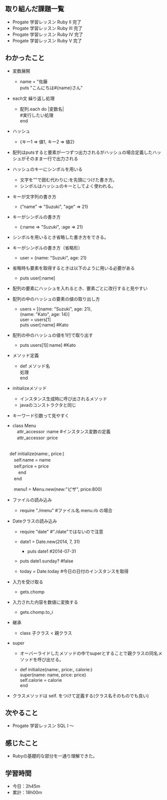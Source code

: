 ## 取り組んだ課題一覧
- Progate 学習レッスン Ruby II 完了
- Progate 学習レッスン Ruby III 完了
- Progate 学習レッスン Ruby IV 完了
- Progate 学習レッスン Ruby V 完了

## わかったこと
- 変数展開
    - name = "佐藤<br>
puts "こんにちは#{name}さん"

- each文 繰り返し処理
    - 配列.each do |変数名|<br>
#実行したい処理<br>
end

 - ハッシュ
    - {キー1 => 値1, キー2 => 値2}

- 配列はputsすると要素が一つずつ出力されるがハッシュの場合定義したハッシュがそのまま一行で出力される

- ハッシュのキーにシンボルを用いる
    - 文字を""で囲む代わりに:を先頭につけた書き方。
    - シンボルはハッシュのキーとしてよく使われる。

- キーが文字列の書き方
    - {”name” => "Suzuki", "age" => 21}
- キーがシンボルの書き方
    - {:name => "Suzuki", :age => 21}

- シンボルを用いるとき省略した書き方をできる。

- キーがシンボルの書き方（省略形）
    - user = {name: "Suzuki", age: 21}

- 省略時も要素を取得するときは以下のように用いる必要がある
    - puts user[:name]

- 配列の要素にハッシュを入れるとき、要素ごとに改行すると見やすい

- 配列の中のハッシュの要素の値の取り出し方
    - users = [{name: "Suzuki", age: 21},<br>
{name: "Kato", age: 14}]<br>
user = users[1]<br>
puts user[:name] #Kato

- 配列の中のハッシュの値を1行で取り出す
    - puts users[1][:name] #Kato

- メソッド定義
    - def メソッド名<br>
処理<br>
end

- initializeメソッド
    - インスタンス生成時に呼び出されるメソッド
    - javaのコンストラクタと同じ

- キーワード引数って見やすく<br>
- class Menu<br>
        　attr_accessor :name #インスタンス変数の定義<br>
        　attr_accessor :price<br>
<br>
        　def initialize(name:, price:)<br>
        　　self.name = name<br>
        　　self.price = price<br>
 　　　end<br>
　　end<br>

　　menu1 = Menu.new(new:"ピザ", price:800)

- ファイルの読み込み
    - require "./menu" #ファイル名 menu.rb の場合

- Dateクラスの読み込み
    - require "date" #"./date"ではないので注意

    - date1 = Date.new(2014, 7, 31)

        - puts date1 #2014-07-31
    - puts date1.sunday? #false

    - today = Date.today #今日の日付のインスタンスを取得

- 入力を受け取る
    - gets.chomp

- 入力された内容を数値に変換する
    - gets.chomp.to_i

- 継承
    - class 子クラス < 親クラス

- super
    - オーバーライドしたメソッドの中でsuperとすることで親クラスの同名メソッドを呼び出せる。

    - def initialize(name:, price:, calorie:)<br>
          super(name: name, price: price)<br>
          self.calorie = calorie<br>
      end<br>

- クラスメソッドは self. をつけて定義する(クラス名そのものでも良い)


## 次やること
- Progate 学習レッスン SQL I 〜
## 感じたこと
- Rubyの基礎的な部分を一通り理解できた。
## 学習時間
- 今日：2h45m
- 累計：18h00m